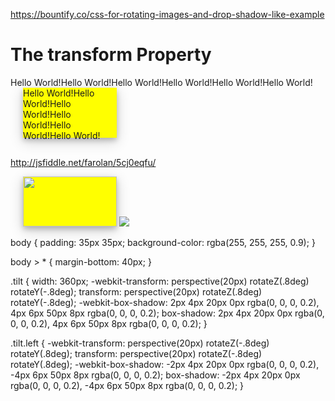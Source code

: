https://bountify.co/css-for-rotating-images-and-drop-shadow-like-example

















<!DOCTYPE html>
<html>
<head>
<style> 

#tilt_container {
    position: relative;
    height: 150px;
    width: 150px;
    margin-left: 60px;
    border: 1px solid blue; <!-- omit this if no border is needed -->
    -webkit-perspective: 100px; /* Safari 4-8  */
    perspective: 100px;
}
.right {
    width: 150px;
    height: 80px;
    background-color: yellow;
    -webkit-transform-style: preserve-3d; /* Safari 3-8  */    
    -webkit-transform: rotateY(-10deg); /* Safari 3-8  */
    transform-style: preserve-3d;
    transform: rotateY(-10deg);
    padding: 15px;
    border-radius: 5px;
    /* Safari 3-4, iOS 4.0.2 - 4.2, Android 2.3+ */
    -webkit-box-shadow: 0 4px 8px 0 rgba(0, 0, 0, 0.2), 0 6px 20px 0 rgba(0, 0, 0, 0.19);  
    /* Firefox 3.5 - 3.6 */
   -moz-box-shadow:    0 4px 8px 0 rgba(0, 0, 0, 0.2), 0 6px 20px 0 rgba(0, 0, 0, 0.19);  
   /* Opera 10.5, IE 9, Firefox 4+, Chrome 6+, iOS 5 */
   box-shadow:        0 4px 8px 0 rgba(0, 0, 0, 0.2), 0 6px 20px 0 rgba(0, 0, 0, 0.19);  

}
.left {
    width: 150px;
    height: 80px;
    margin-left: 20px;
    background-color: yellow;
    -webkit-transform-style: preserve-3d; /* Safari 3-8  */    
    -webkit-transform: rotateY(10deg); /* Safari 3-8  */
    transform-style: preserve-3d;
    transform: rotateY(10deg);
    padding: 15px;
    border-radius: 5px;
    /* Safari 3-4, iOS 4.0.2 - 4.2, Android 2.3+ */
    -webkit-box-shadow:0 4px 8px 0 rgba(0, 0, 0, 0.2), 0 6px 20px 0 rgba(0, 0, 0, 0.19);  
    /* Firefox 3.5 - 3.6 */
   -moz-box-shadow:    0 4px 8px 0 rgba(0, 0, 0, 0.2), 0 6px 20px 0 rgba(0, 0, 0, 0.19);  
   /* Opera 10.5, IE 9, Firefox 4+, Chrome 6+, iOS 5 */
   box-shadow:        0 4px 8px 0 rgba(0, 0, 0, 0.2), 0 6px 20px 0 rgba(0, 0, 0, 0.19);  
}

</style>
</head>
<body>
<h1>The transform Property</h1>

<div id="tilt_container">
<div class="right">Hello World!Hello World!Hello World!Hello World!Hello World!Hello World!</div>
</div>
<div id="tilt_container">
<div class="left">Hello World!Hello World!Hello World!Hello World!Hello World!Hello World!</div>
</div>
<br>

</body>
</html>















http://jsfiddle.net/farolan/5cj0eqfu/











<img class="tilt left" src="https://c1.staticflickr.com/5/4156/34304945980_ea560be157_z.jpg">

<img class="tilt" src="https://c1.staticflickr.com/5/4156/34304945980_ea560be157_z.jpg">




body {
  padding: 35px 35px;
  background-color: rgba(255, 255, 255, 0.9);
}

body > * {
  margin-bottom: 40px;
}

.tilt {
  width: 360px;
  -webkit-transform: perspective(20px) rotateZ(.8deg) rotateY(-.8deg);
          transform: perspective(20px) rotateZ(.8deg) rotateY(-.8deg);
  -webkit-box-shadow: 
            2px 4px 20px 0px rgba(0, 0, 0, 0.2),
            4px 6px 50px 8px rgba(0, 0, 0, 0.2);
          box-shadow: 
            2px 4px 20px 0px rgba(0, 0, 0, 0.2),
            4px 6px 50px 8px rgba(0, 0, 0, 0.2);
}

.tilt.left {
  -webkit-transform: perspective(20px) rotateZ(-.8deg) rotateY(.8deg);
          transform: perspective(20px) rotateZ(-.8deg) rotateY(.8deg);
  -webkit-box-shadow: 
            -2px 4px 20px 0px rgba(0, 0, 0, 0.2),
            -4px 6px 50px 8px rgba(0, 0, 0, 0.2);
          box-shadow: 
            -2px 4px 20px 0px rgba(0, 0, 0, 0.2),
            -4px 6px 50px 8px rgba(0, 0, 0, 0.2);
}

